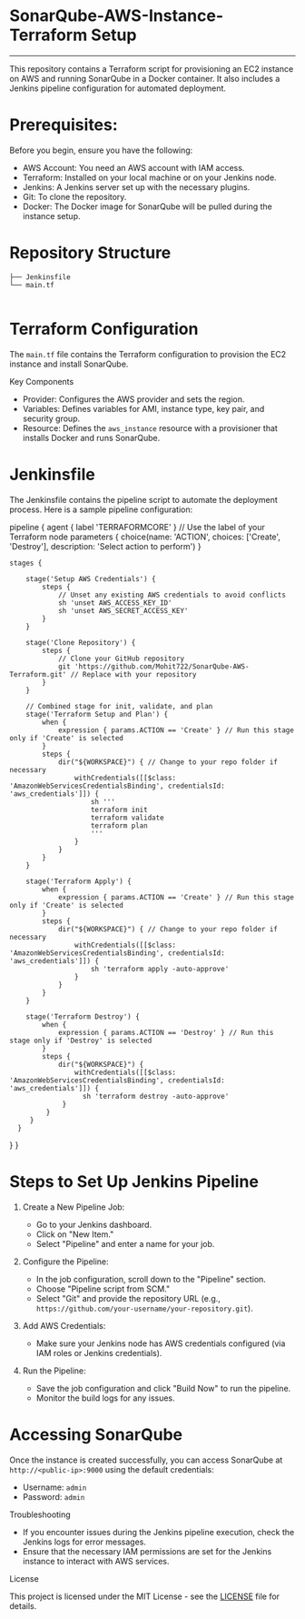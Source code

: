 # SonarQube-AWS-Instance-Terraform Setup
-----------------------------------------

This repository contains a Terraform script for provisioning an EC2 instance on AWS and running SonarQube in a Docker container. It also includes a Jenkins pipeline configuration for automated deployment.

# Prerequisites:
Before you begin, ensure you have the following:

- AWS Account: You need an AWS account with IAM access.
- Terraform: Installed on your local machine or on your Jenkins node.
- Jenkins: A Jenkins server set up with the necessary plugins.
- Git: To clone the repository.
- Docker: The Docker image for SonarQube will be pulled during the instance setup.


 # Repository Structure

```
├── Jenkinsfile
└── main.tf
    
```

 # Terraform Configuration

The `main.tf` file contains the Terraform configuration to provision the EC2 instance and install SonarQube.

 Key Components
- Provider: Configures the AWS provider and sets the region.
- Variables: Defines variables for AMI, instance type, key pair, and security group.
- Resource: Defines the `aws_instance` resource with a provisioner that installs Docker and runs SonarQube.

 
 

 # Jenkinsfile

The Jenkinsfile contains the pipeline script to automate the deployment process. Here is a sample pipeline configuration:


pipeline {
    agent { label 'TERRAFORMCORE' } // Use the label of your Terraform node
    parameters {
        choice(name: 'ACTION', choices: ['Create', 'Destroy'], description: 'Select action to perform')
    }

    stages {
        
        stage('Setup AWS Credentials') {
            steps {
                // Unset any existing AWS credentials to avoid conflicts
                sh 'unset AWS_ACCESS_KEY_ID'
                sh 'unset AWS_SECRET_ACCESS_KEY'
            }
        }
        
        stage('Clone Repository') {
            steps {
                // Clone your GitHub repository
                git 'https://github.com/Mohit722/SonarQube-AWS-Terraform.git' // Replace with your repository
            }
        }
        
        // Combined stage for init, validate, and plan
        stage('Terraform Setup and Plan') {
            when {
                expression { params.ACTION == 'Create' } // Run this stage only if 'Create' is selected
            }
            steps {
                dir("${WORKSPACE}") { // Change to your repo folder if necessary
                    withCredentials([[$class: 'AmazonWebServicesCredentialsBinding', credentialsId: 'aws_credentials']]) {
                        sh '''
                        terraform init
                        terraform validate
                        terraform plan
                        '''
                    }
                }
            }
        }
        
        stage('Terraform Apply') {
            when {
                expression { params.ACTION == 'Create' } // Run this stage only if 'Create' is selected
            }
            steps {
                dir("${WORKSPACE}") { // Change to your repo folder if necessary
                    withCredentials([[$class: 'AmazonWebServicesCredentialsBinding', credentialsId: 'aws_credentials']]) {
                        sh 'terraform apply -auto-approve'
                    }
                }
            }
        }
        
        stage('Terraform Destroy') {
            when {
                expression { params.ACTION == 'Destroy' } // Run this stage only if 'Destroy' is selected
            }
            steps {
                dir("${WORKSPACE}") {
                    withCredentials([[$class: 'AmazonWebServicesCredentialsBinding', credentialsId: 'aws_credentials']]) {
                      sh 'terraform destroy -auto-approve'
                 }
             }
         }
      }    
   }
}




# Steps to Set Up Jenkins Pipeline

1. Create a New Pipeline Job:
   - Go to your Jenkins dashboard.
   - Click on "New Item."
   - Select "Pipeline" and enter a name for your job.

2. Configure the Pipeline:
   - In the job configuration, scroll down to the "Pipeline" section.
   - Choose "Pipeline script from SCM."
   - Select "Git" and provide the repository URL (e.g., `https://github.com/your-username/your-repository.git`).

3. Add AWS Credentials:
   - Make sure your Jenkins node has AWS credentials configured (via IAM roles or Jenkins credentials).

4. Run the Pipeline:
   - Save the job configuration and click "Build Now" to run the pipeline.
   - Monitor the build logs for any issues.


 # Accessing SonarQube

Once the instance is created successfully, you can access SonarQube at `http://<public-ip>:9000` using the default credentials:
- Username: `admin`
- Password: `admin`

 Troubleshooting

- If you encounter issues during the Jenkins pipeline execution, check the Jenkins logs for error messages.
- Ensure that the necessary IAM permissions are set for the Jenkins instance to interact with AWS services.

 License

This project is licensed under the MIT License - see the [LICENSE](LICENSE) file for details.

